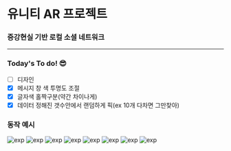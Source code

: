 # 유니티 AR 프로젝트

### <b>증강현실 기반 로컬 소셜 네트워크</b>

<hr>

### Today's To do! 😎
- [ ] 디자인
- [x] 메시지 창 색 투명도 조절
- [x] 글자색 홀짝구분(약간 차이나게)
- [x] 데이터 정해진 갯수안에서 랜덤하게 픽(ex 10개 다차면 그만찾아)

### 동작 예시
![exp](./myImages/1.main_camoff.jpg)
![exp](./myImages/2.main_camOn.jpg)
![exp](./myImages/3.play.jpg)
![exp](./myImages/4.newPost.jpg)
![exp](./myImages/5.Play1.jpg)
![exp](./myImages/5.Play2.jpg)
![exp](./myImages/6.OldPost.jpg)
![exp](./myImages/6-1.Delete.jpg)